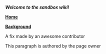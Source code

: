 ***Welcome to the sandbox wiki!***

**[Home](Home)**

**[Background](Background)**

A fix made by an awesome contributor

This paragraph is authored by the page owner
